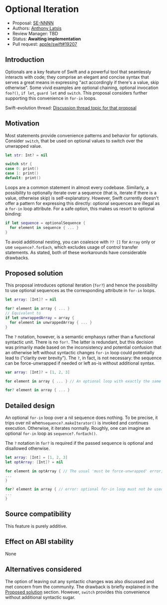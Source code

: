 # Optional Iteration

* Proposal: [SE-NNNN](NNNN-filename.md)
* Authors: [Anthony Latsis](https://github.com/AnthonyLatsis)
* Review Manager: TBD
* Status: **Awaiting implementation**
* Pull request: [apple/swift#19207](https://github.com/apple/swift/pull/19207)

## Introduction

Optionals are a key feature of Swift and a powerful tool that seamlessly interacts with code; they comprise an elegant and concise syntax that serves a great means in expressing "act accordingly if there's a value, skip otherwise".
Some vivid examples are optional chaining, optional invocation `foo?()`, `if let`, `guard let` and `switch`. This proposal considers further supporting this convenience in `for-in` loops.

Swift-evolution thread: [Discussion thread topic for that proposal](https://forums.swift.org/t/another-try-at-allowing-optional-iteration/14376?u=anthonylatsis)

## Motivation

Most statements provide convenience patterns and behavior for optionals. Consider `switch`, that be used on optional values to switch over the unwrapped value.

```swift
let str: Int? = nil

switch str {
case 0: print()
case 1: print()
default: print()
```

Loops are a common statement in almost every codebase. Similarly, a possibility to optionally iterate over a sequence (that is, iterate if there is a value, otherwise skip) is self-explanatory. However, Swift currently doesn't offer a pattern for expressing this directly: optional sequences are illegal as a `for-in` loop attribute. For a safe option, this makes us resort to optional binding:

```swift
if let sequence = optionalSequence {
  for element in sequence { ... }
}
```

To avoid additional nesting, you can coalesce with `?? []` for `Array` only or use `sequence?.forEach`, which excludes usage of control transfer statements. As stated, both of these workarounds have considerable drawbacks.

## Proposed solution

This proposal introduces optional iteration (`for?`) and hence the possibility to use optional sequences as the corresponding attribute in `for-in` loops. 

``` swift 
let array: [Int]? = nil

for? element in array { ... }
// Equivalent to
if let unwrappedArray = array {
  for element in unwrappedArray { ... }
}
```

The `?` notation, however, is a semantic emphasys rather than a functional syntactic unit. There is no `for!`. The latter is redundant, but this decision was primarily made based on the inconsistency and potential confusion that an otherwise left without syntactic changes `for-in` loop could potentially lead to ("clarity over brevity"). The `?`, in fact, is not necessary: the sequence can be force-unwrapped if needed or left as-is without additional syntax.

``` swift
var array: [Int]? = [1, 2, 3]

for element in array { ... } // An optional loop with exactly the same syntax is considered a source of confusion

for? element in array { ... }

```

## Detailed design

An optional `for-in` loop over a nil sequence does nothing. To be precise, it trips over nil when`sequence?.makeIterator()` is invoked and continues execution. Otherwise, it iterates normally. Roughly, one can imagine an optional `for-in` loop as `sequence?.forEach()`.

The `?` notation in `for?` is required if the passed sequence is optional and disallowed otherwise.
```swift
let array: [Int] = [1, 2, 3]
let optArray: [Int]? = nil

for element in optArray { // The usual 'must be force-unwrapped' error, but with the preffered fixit to use 'for?' 
...
}

for? element in array { // error: optional for-in loop must not be used on a non-optional sequence of type '[Int]'
...
}
```

## Source compatibility

This feature is purely additive.

## Effect on ABI stability

None

## Alternatives considered

The option of leaving out any syntactic changes was also discussed and met concern from the community. The drawback is briefly explained in the [Proposed solution](#proposed-solution) section. However, `switch` provides this convenience without additional syntactic sugar.
